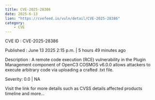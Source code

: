 ```yaml
---
title: CVE-2025-28386
date: 2025-6-13
lien: "https://cvefeed.io/vuln/detail/CVE-2025-28386"
category:
    - CVE
---
```


CVE ID : CVE-2025-28386

Published :  June 13
2025
2:15 p.m. | 5 hours
49 minutes ago

Description : A remote code execution (RCE) vulnerability in the Plugin Management component of OpenC3 COSMOS v6.0.0 allows attackers to execute arbitrary code via uploading a crafted .txt file.

Severity: 0.0 | NA

Visit the link for more details
such as CVSS details
affected products
timeline
and more...
